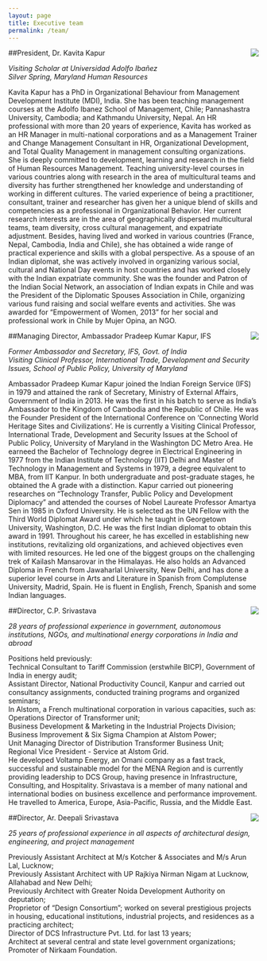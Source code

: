 ```yaml
---
layout: page
title: Executive team
permalink: /team/
---
```


##President, Dr. Kavita Kapur
<img class="team-photo" align="right" src="{{ site.baseurl }}/img/Kavita.png">

<p class="team-bio">
<em>Visiting Scholar at Universidad Adolfo Ibañez<br>
Silver Spring, Maryland Human Resources</em>
</p>

<p class="team-bio">
Kavita Kapur has a PhD in Organizational Behaviour from Management Development
Institute (MDI), India. She has been teaching management courses at the Adolfo
Ibanez School of Management, Chile; Pannashastra University, Cambodia; and
Kathmandu University, Nepal. An HR professional with more than 20 years of
experience, Kavita has worked as an HR Manager in multi-national corporations
and as a Management Trainer and Change Management Consultant in HR,
Organizational Development, and Total Quality Management in management
consulting organizations. She is deeply committed to development, learning and
research in the field of Human Resources Management. Teaching university-level
courses in various countries along with research in the area of multicultural
teams and diversity has further strengthened her knowledge and understanding of
working in different cultures. The varied experience of being a practitioner,
consultant, trainer and researcher has given her a unique blend of skills and
competencies as a professional in Organizational Behavior. Her current research
interests are in the area of geographically dispersed multicultural teams, team
diversity, cross cultural management, and expatriate adjustment. Besides, having
lived and worked in various countries (France, Nepal, Cambodia, India and
Chile), she has obtained a wide range of practical experience and skills with a
global perspective. As a spouse of an Indian diplomat, she was actively involved
in organizing various social, cultural and National Day events in host countries
and has worked closely with the Indian expatriate community. She was the founder
and Patron of the Indian Social Network, an association of Indian expats in
Chile and was the President of the Diplomatic Spouses Association in Chile,
organizing various fund raising and social welfare events and activities. She
was awarded for “Empowerment of Women, 2013” for her social and professional
work in Chile by Mujer Opina, an NGO.
</p>

##Managing Director, Ambassador Pradeep Kumar Kapur, IFS
<img class="team-photo" align="right" src="{{ site.baseurl }}/img/Pradeep.png">

<p class="team-bio">
<em>Former Ambassador and Secretary, IFS, Govt. of India <br>
Visiting Clinical Professor, International Trade, Development and Security
Issues, School of Public Policy, University of Maryland</em>
</p>

<p class="team-bio">
Ambassador Pradeep Kumar Kapur joined the Indian Foreign Service (IFS) in 1979
and attained the rank of Secretary, Ministry of External Affairs, Government of
India in 2013. He was the first in his batch to serve as India’s Ambassador to
the Kingdom of Cambodia and the Republic of Chile. He was the Founder President
of the International Conference on ‘Connecting World Heritage Sites and
Civilizations’. He is currently a Visiting Clinical Professor, International
Trade, Development and Security Issues at the School of Public Policy,
University of Maryland in the Washington DC Metro Area. He earneed the Bachelor
of Technology degree in Electrical Engineering in 1977 from the Indian Institute
of Technology (IIT) Delhi and Master of Technology in Management and Systems in
 1979, a degree equivalent to MBA, from IIT Kanpur. In both undergraduate and
post-graduate stages, he obtained the A grade with a distinction. Kapur carried
out pioneering researches on “Technology Transfer, Public Policy and Development
Diplomacy” and attended the courses of Nobel Laureate Professor Amartya Sen in
1985 in Oxford University. He is selected as the UN Fellow with the Third World
Diplomat Award under which he taught in Georgetown University, Washington, D.C.
He was the first Indian diplomat to obtain this award in 1991. Throughout his
career, he has excelled in establishing new institutions, revitalizing old
organizations, and achieved objectives even with limited resources. He led one
of the biggest groups on the challenging trek of Kailash Mansarovar in the
Himalayas. He also holds an Advanced Diploma in French from Jawaharlal
University, New Delhi, and has done a superior level course in Arts and
Literature in Spanish from Complutense University, Madrid, Spain. He is fluent
in English, French, Spanish and some Indian languages.
</p>

##Director, C.P. Srivastava
<img class="team-photo" align="right" src="{{ site.baseurl }}/img/Srivastava.png">

<p class="team-bio">
<em>28 years of professional experience in government, autonomous
institutions, NGOs, and multinational energy corporations in India and abroad
</em>
</p>

<p class="team-bio">
Positions held previously:<br>
Technical Consultant to Tariff Commission (erstwhile BICP), Government of India
in energy audit;<br>
Assistant Director, National Productivity Council, Kanpur and
carried out consultancy assignments, conducted training programs and organized
seminars;<br>
In Alstom, a French multinational corporation in various capacities, such as:
<br>
Operations Director of Transformer unit;<br>
Business Development & Marketing in the Industrial Projects Division;<br>
Business Improvement & Six Sigma Champion at Alstom Power;<br>
Unit Managing Director of Distribution Transformer Business Unit;<br>
Regional Vice President - Service at Alstom Grid.<br>
He developed Voltamp Energy, an Omani company as a fast track, successful and
sustainable model for the MENA Region and is currently providing leadership to
DCS Group, having presence in Infrastructure, Consulting, and Hospitality. 
Srivastava is a member of many national and international bodies on business
excellence and performance improvement. He travelled to America, Europe,
Asia-Pacific, Russia, and the Middle East.
</p>

##Director, Ar. Deepali Srivastava
<img class="team-photo" align="right" src="{{ site.baseurl }}/img/Deepali.png">

<p class="team-bio">
<em>25 years of professional experience in all aspects of architectural design,
engineering, and project management</em>
</p>

<p class="team-bio">
Previously Assistant Architect at M/s Kotcher & Associates and M/s Arun Lal,
Lucknow;<br>
Previously Assistant Architect with UP Rajkiya Nirman Nigam at Lucknow,
Allahabad and New Delhi;<br>
Previously Architect with Greater Noida Development Authority on deputation;<br>
Proprietor of “Design Consortium”; worked on several prestigious projects in
housing, educational institutions, industrial projects, and residences as a
practicing architect;<br>
Director of DCS Infrastructure Pvt. Ltd. for last  13 years;<br>
Architect at several central and state level government organizations;<br>
Promoter of Nirkaam Foundation.
</p>